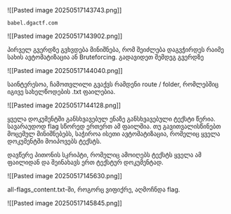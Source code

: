 ![[Pasted image 20250517143743.png]]

```
babel.dgactf.com
```

![[Pasted image 20250517143902.png]]

პირველ გვერდზე გვხვდება მინიშნება, რომ შეიძლება დაგვჭირდეს რაიმე სახის ავტომატიზაცია ან Bruteforcing. გადავიდეთ შემდეგ გვერდზე

![[Pasted image 20250517144040.png]]

საინტერესოა, ჩამოთვლილი გვაქვს რამდენი route / folder, რომლებშიც იგივე სახელწოდების .txt ფაილებია.

![[Pasted image 20250517144128.png]]

ყველა დოკუმენტში განსხვავებულ ენაზე განსხვავებული ტექსტი წერია. სავარაუდოდ flag სწორედ ერთერთ ამ ფაილშია. თუ გავითვალისწინებთ მოცემულ მინიშნებებს, საჭიროა ისეთი ავტომატიზაცია, რომელიც ყველა დოკუმენტში მოიპოვებს ტექსტს.

დავწერე პითონის სკრიპტი, რომელიც ამოიღებს ტექსტს ყველა ამ ფაილიდან და შეინახავს ერთ ტექსტურ დოკუმენტად.

![[Pasted image 20250517145630.png]]

all-flags_content.txt-ში, როგორც ვიფიქრე, აღმოჩნდა flag.

![[Pasted image 20250517145845.png]]